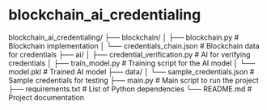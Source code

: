 # blockchain_ai_credentialing

blockchain_ai_credentialing/
├── blockchain/
│   ├── blockchain.py                  # Blockchain implementation
│   └── credentials_chain.json         # Blockchain data for credentials
├── ai/
│   ├── credential_verification.py     # AI for verifying credentials
│   ├── train_model.py                 # Training script for the AI model
│   └── model.pkl                      # Trained AI model
├── data/
│   └── sample_credentials.json        # Sample credentials for testing
├── main.py                            # Main script to run the project
├── requirements.txt                   # List of Python dependencies
└── README.md                          # Project documentation

